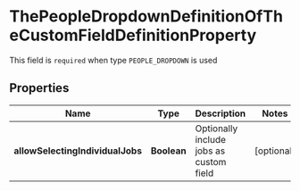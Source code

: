 

# ThePeopleDropdownDefinitionOfTheCustomFieldDefinitionProperty

This field is `required` when type `PEOPLE_DROPDOWN` is used

## Properties

| Name | Type | Description | Notes |
|------------ | ------------- | ------------- | -------------|
|**allowSelectingIndividualJobs** | **Boolean** | Optionally include jobs as custom field |  [optional] |



